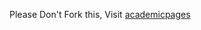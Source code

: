 Please Don't Fork this, Visit [academicpages](https://github.com/academicpages/academicpages.github.io)
